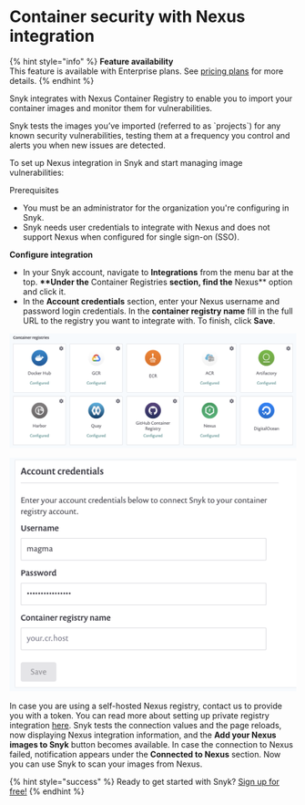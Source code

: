 # Container security with Nexus integration

{% hint style="info" %}
**Feature availability**  
This feature is available with Enterprise plans. See [pricing plans](https://snyk.io/plans/) for more details.
{% endhint %}

Snyk integrates with Nexus Container Registry to enable you to import your container images and monitor them for vulnerabilities.

Snyk tests the images you’ve imported \(referred to as \`projects\`\) for any known security vulnerabilities, testing them at a frequency you control and alerts you when new issues are detected.

To set up Nexus integration in Snyk and start managing image vulnerabilities:

Prerequisites

* You must be an administrator for the organization you're configuring in Snyk.
* Snyk needs user credentials to integrate with Nexus and does not support Nexus when configured for single sign-on \(SSO\).

**Configure integration**

* In your Snyk account, navigate to **Integrations** from the menu bar at the top. **\*\*Under the** Container Registries **section, find the** Nexus\*\* option and click it. 
* In the **Account credentials** section, enter your Nexus username and password login credentials. In the **container registry name** fill in the full URL to the registry you want to integrate with. To finish, click **Save**.

![](../../../.gitbook/assets/mceclip0-9-.png/)

![](../../../.gitbook/assets/mceclip1-20-.png/)

In case you are using a self-hosted Nexus registry, contact us to provide you with a token. You can read more about setting up private registry integration [here](snyk-container/integrate-self-hosted-container-registries/snyk-integration-to-self-hosted-container-registries/). Snyk tests the connection values and the page reloads, now displaying Nexus integration information, and the **Add your Nexus images to Snyk** button becomes available. In case the connection to Nexus failed, notification appears under the **Connected to Nexus** section. Now you can use Snyk to scan your images from Nexus.

{% hint style="success" %}
Ready to get started with Snyk? [Sign up for free!](https://snyk.io/login?cta=sign-up&loc=footer&page=support_docs_page/)
{% endhint %}

